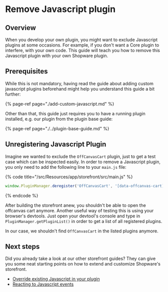 # Remove Javascript plugin 

## Overview

When you develop your own plugin, you might want to exclude Javascript plugins at some occasions. For example, if you 
don't want a Core plugin to interfere, with your own code. This guide will teach you how to remove this Javascript plugin with
your own Shopware plugin.

## Prerequisites

While this is not mandatory, having read the guide about adding custom javascript plugins beforehand might help you understand this guide a bit further: 

{% page-ref page="./add-custom-javascript.md" %}

Other than that, this guide just requires you to have a running plugin installed, e.g. our plugin from the 
plugin base guide:

{% page-ref page="./../plugin-base-guide.md" %}

## Unregistering Javascript Plugin

Imagine we wanted to exclude the `OffCanvasCart` plugin, just to get a test case which can be inspected easily.
In order to remove a Javascript plugin, you only need to add the following line to your `main.js` file:

{% code title="<plugin root>/src/Resources/app/storefront/src/main.js" %}
```javascript
window.PluginManager.deregister('OffCanvasCart', '[data-offcanvas-cart]');
```
{% endcode %}

After building the storefront anew, you shouldn't be able to open the offcanvas cart anymore. Another useful way of
testing this is using your browser's devtools. Just open your devtool's console and 
type in `PluginManager.getPluginList()` in order to get a list of all registered plugins.

In our case, we shouldn't find `OffCanvasCart` in the listed plugins anymore.

## Next steps

Did you already take a look at our other storefront guides? They can give you some neat starting points on how to extend
and customize Shopware's storefront.
* [Override existing Javascript in your plugin](./override-existing-javascript.md)
* [Reacting to Javascript events](./reacting-to-javascript-events.md)
